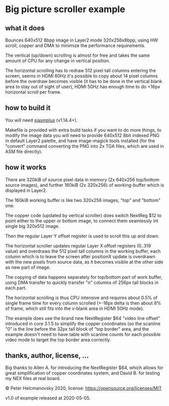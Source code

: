 # Big picture scroller example

## what it does

Bounces 640x512 8bpp image in Layer2 mode 320x256x8bpp, using HW scroll, copper and DMA
to minimize the performance requirements.

The vertical (up/down) scrolling is almost for free and takes the same amount of CPU for
any change in vertical position.

The horizontal scrolling has to redraw 512 pixel tall columns entering the screen, seems
in HDMI 60Hz it's possible to copy about 14 pixel columns before the overdraw becomes
visible (it has to be done in the vertical blank area to stay out of sight of user),
HDMI 50Hz has enough time to do +16px horizontal scroll per frame.

## how to build it

You will need [sjasmplus](https://github.com/z00m128/sjasmplus) (v1.14.4+).

Makefile is provided with extra build tasks if you want to do more things, to modify the
image data you will need to provide 640x512 8bit indexed PNG in default Layer2 palette,
and have image-magick tools installed (for the "convert" command converting the PNG into
2x TGA files, which are used in ASM file directly).

## how it works

There are 320kiB of source pixel data in memory (2x 640x256 top/bottom source images),
and further 160kiB (2x 320x256) of working-buffer which is displayed in Layer2.

The 160kiB working buffer is like two 320x256 images, "top" and "bottom" one.

The copper code (updated by vertical scroller) does switch NextReg $12 to point either
to the upper or bottom image, to connect them seamlessly int single big 320x512 image.

Then the regular Layer Y offset register is used to scroll this up and down.

The horizontal scroller updates regular Layer X offset registers (0..319 value) and
overdraws the 512 pixel tall columns in the working buffer, each column which is to
leave the screen after positionX update is overdrawn with the new pixels from source
data, as it becomes visible at the other side as new part of image.

The copying of data happens separately for top/bottom part of work buffer, using DMA
transfer to quickly transfer "n" columns of 256px tall blocks in each part.

The horizontal scrolling is thus CPU intensive and requires about 0.5% of single frame
time for every column scrolled (+-16px delta is then about 8% of frame, which still
fits into the v-blank area in HDMI 50Hz mode).

The example does use the brand new NextRegister $64 "video line offset" introduced
in core 3.1.5 to simplify the copper coordinates (so the scanline "0" is the line
before the 32px tall block of "top border" area, and the example doesn't need to have
table with scanline counts for each possible video mode to target the top border area
correctly.

## thanks, author, license, ...

Big thanks to Allen A. for introducing the NextRegister $64, which allows for great
simplification of copper coordinates system, and David B. for testing my NEX files
at real board.

© Peter Helcmanovsky 2020, license: https://opensource.org/licenses/MIT

v1.0 of example released at 2020-05-05.

